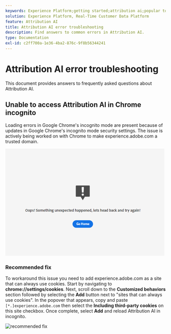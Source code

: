 ```yaml
---
keywords: Experience Platform;getting started;attribution ai;popular topics;attribution ai input;attribution ai output;attribution ai troubleshooting;attribution ai errors
solution: Experience Platform, Real-Time Customer Data Platform
feature: Attribution AI
title: Attribution AI error troubleshooting
description: Find answers to common errors in Attribution AI.
type: Documentation
exl-id: c2ff700a-1e36-4ba2-876c-9f8b56344241
---
```

# Attribution AI error troubleshooting

This document provides answers to frequently asked questions about Attribution AI.

## Unable to access Attribution AI in Chrome incognito

Loading errors in Google Chrome's incognito mode are present because of updates in Google Chrome's incognito mode security settings. The issue is actively being worked on with Chrome to make experience.adobe.com a trusted domain.

<img src='./images/faq/error.PNG' width=500 /><br />

### Recommended fix

To workaround this issue you need to add experience.adobe.com as a site that can always use cookies. Start by navigating to **chrome://settings/cookies**. Next, scroll down to the **Customized behaviors** section followed by selecting the **Add** button next to "sites that can always use cookies". In the popover that appears, copy and paste `[*.]experience.adobe.com` then select the **Including third-party cookies** on this site checkbox. Once complete, select **Add** and reload Attribution AI in incognito.

![recommended fix](./images/faq/cookies2.gif)
